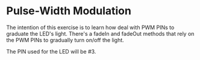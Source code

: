 # Pulse-Width Modulation

The intention of this exercise is to learn how deal with PWM PINs to graduate the LED's light. There's a fadeIn and fadeOut methods that rely on the PWM PINs to gradually turn on/off the light.

The PIN used for the LED will be #3.
